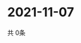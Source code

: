 # 2021-11-07
  共 0条

  <!-- BEGIN -->
  <!-- 最后更新时间Sun Nov 07 2021 00:18:12 GMT+0000 (Coordinated Universal Time) -->
  
  <!-- END -->
  
  